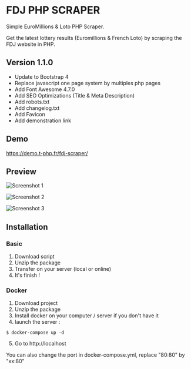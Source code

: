 # FDJ PHP SCRAPER
Simple EuroMillions &amp; Loto PHP Scraper.

Get the latest lottery results (Euromillions & French Loto) by scraping the FDJ website in PHP.

## Version 1.1.0
- Update to Bootstrap 4
- Replace javascript one page system by multiples php pages
- Add Font Awesome 4.7.0
- Add SEO Optimizations (Title & Meta Description)
- Add robots.txt
- Add changelog.txt
- Add Favicon
- Add demonstration link

## Demo
https://demo.t-php.fr/fdj-scraper/

## Preview
![Screenshot 1](img/screen1.png)

![Screenshot 2](img/screen2.png)

![Screenshot 3](img/screen3.png)

## Installation

### Basic

1. Download script
2. Unzip the package
3. Transfer on your server (local or online)
4. It's finish !

### Docker
1. Download project
2. Unzip the package
3. Install docker on your computer / server if you don't have it
4. launch the server :
```shell
$ docker-compose up -d
```
5. Go to http://localhost

You can also change the port in docker-compose.yml, replace "80:80" by "xx:80"
